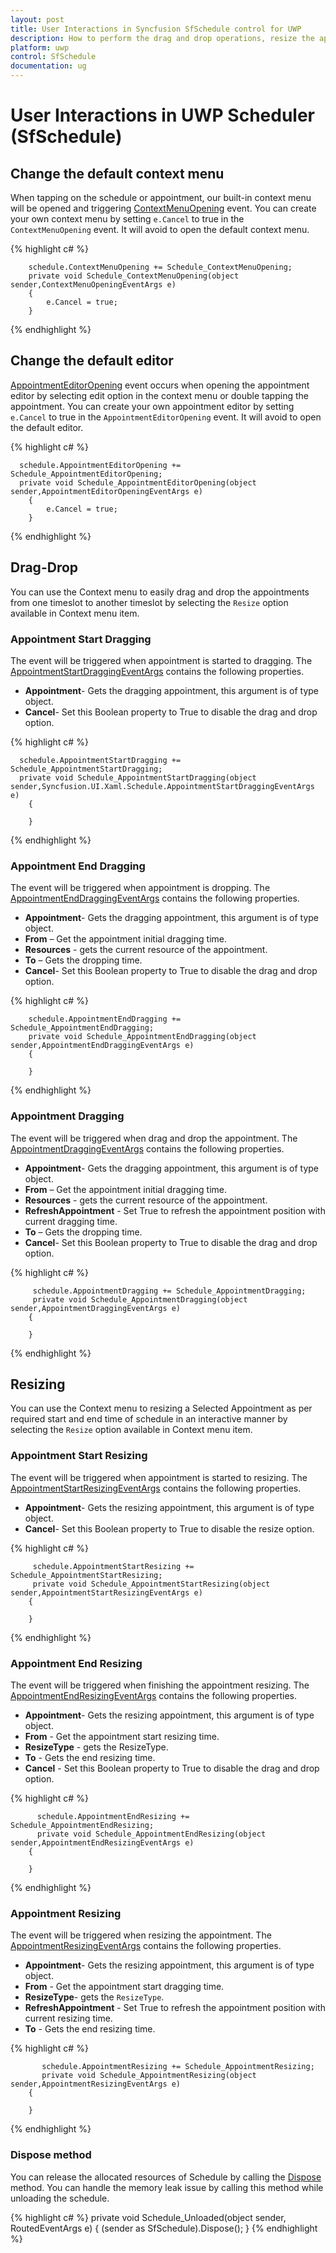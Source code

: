 ```yaml
---
layout: post
title: User Interactions in Syncfusion SfSchedule control for UWP
description: How to perform the drag and drop operations, resize the appointments and Dispose the resources in Schedule control.
platform: uwp
control: SfSchedule
documentation: ug
---
```


# User Interactions in UWP Scheduler (SfSchedule)

## Change the default context menu
When tapping on the schedule or appointment, our built-in context menu will be opened and triggering [ContextMenuOpening](https://help.syncfusion.com/cr/uwp/Syncfusion.UI.Xaml.Schedule.ContextMenuOpeningEventArgs.html) event. You can create your own context menu by setting `e.Cancel` to true in the `ContextMenuOpening` event. It will avoid to open the default context menu. 


{% highlight c# %} 

        schedule.ContextMenuOpening += Schedule_ContextMenuOpening;
        private void Schedule_ContextMenuOpening(object sender,ContextMenuOpeningEventArgs e)
        {
            e.Cancel = true;
        }

{% endhighlight %}   


## Change the default editor
[AppointmentEditorOpening](https://help.syncfusion.com/cr/uwp/Syncfusion.UI.Xaml.Schedule.AppointmentEditorOpeningEventArgs.html) event occurs when opening the appointment editor by selecting edit option in the context menu or double tapping the appointment. You can create your own appointment editor by setting `e.Cancel` to true in the `AppointmentEditorOpening` event. It will avoid to open the default editor. 

{% highlight c# %} 

      schedule.AppointmentEditorOpening += Schedule_AppointmentEditorOpening;
      private void Schedule_AppointmentEditorOpening(object sender,AppointmentEditorOpeningEventArgs e)
        {
            e.Cancel = true;
        }

{% endhighlight %}   


## Drag-Drop
You can use the Context menu to easily drag and drop the appointments from one timeslot to another timeslot by selecting the `Resize` option available in Context menu item.

### Appointment Start Dragging

The event will be triggered when appointment is started to dragging. The [AppointmentStartDraggingEventArgs](https://help.syncfusion.com/cr/uwp/Syncfusion.UI.Xaml.Schedule.AppointmentStartDraggingEventArgs.html) contains the following properties.

*	**Appointment**- Gets the dragging appointment, this argument is of type object.
*	**Cancel**- Set this Boolean property to True to disable the drag and drop option.


{% highlight c# %} 

      schedule.AppointmentStartDragging += Schedule_AppointmentStartDragging;
      private void Schedule_AppointmentStartDragging(object sender,Syncfusion.UI.Xaml.Schedule.AppointmentStartDraggingEventArgs e)
        {
        
        }

{% endhighlight %}   


### Appointment End Dragging

The event will be triggered when appointment is dropping. The [AppointmentEndDraggingEventArgs](https://help.syncfusion.com/cr/uwp/Syncfusion.UI.Xaml.Schedule.AppointmentEndDraggingEventArgs.html) contains the following properties.

*	**Appointment**- Gets the dragging appointment, this argument is of type object.
*	**From** – Get the appointment initial dragging time.
*	**Resources** - gets the current resource of the appointment.
*	**To** – Gets the dropping time.
*	**Cancel**- Set this Boolean property to True to disable the drag and drop option.


{% highlight c# %} 

        schedule.AppointmentEndDragging += Schedule_AppointmentEndDragging;
        private void Schedule_AppointmentEndDragging(object sender,AppointmentEndDraggingEventArgs e)
        {
        
        }

{% endhighlight %}   


### Appointment Dragging

The event will be triggered when drag and drop the appointment. The [AppointmentDraggingEventArgs](https://help.syncfusion.com/cr/uwp/Syncfusion.UI.Xaml.Schedule.AppointmentDraggingEventArgs.html) contains the following properties.

*	**Appointment**- Gets the dragging appointment, this argument is of type object.
*	**From** – Get the appointment initial dragging time.
*	**Resources** - gets the current resource of the appointment.
*	**RefreshAppointment** - Set True to refresh the appointment position with current dragging time.
*	**To** – Gets the dropping time.
*	**Cancel**- Set this Boolean property to True to disable the drag and drop option.


{% highlight c# %} 

         schedule.AppointmentDragging += Schedule_AppointmentDragging;
         private void Schedule_AppointmentDragging(object sender,AppointmentDraggingEventArgs e)
        {
       
        }

{% endhighlight %}   


## Resizing
You can use the Context menu to resizing a Selected Appointment as per required start and end time of schedule in an interactive manner by selecting the `Resize` option available in Context menu item.

### Appointment Start Resizing

The event will be triggered when appointment is started to resizing. The [AppointmentStartResizingEventArgs](https://help.syncfusion.com/cr/uwp/Syncfusion.UI.Xaml.Schedule.AppointmentStartResizingEventArgs.html) contains the following properties.

*	**Appointment**- Gets the resizing appointment, this argument is of type object.
*	**Cancel**- Set this Boolean property to True to disable the resize option.


{% highlight c# %} 

         schedule.AppointmentStartResizing += Schedule_AppointmentStartResizing;
         private void Schedule_AppointmentStartResizing(object sender,AppointmentStartResizingEventArgs e)
        {
          
        }

{% endhighlight %}   


### Appointment End Resizing

The event will be triggered when finishing the appointment resizing. The [AppointmentEndResizingEventArgs](https://help.syncfusion.com/cr/uwp/Syncfusion.UI.Xaml.Schedule.AppointmentEndResizingEventArgs.html) contains the following properties.

*	**Appointment**- Gets the resizing appointment, this argument is of type object.
*	**From** - Get the appointment start resizing time.
*	**ResizeType** - gets the ResizeType.
*	**To** - Gets the end resizing time.
*	**Cancel** - Set this Boolean property to True to disable the drag and drop option.


{% highlight c# %} 

          schedule.AppointmentEndResizing += Schedule_AppointmentEndResizing;
          private void Schedule_AppointmentEndResizing(object sender,AppointmentEndResizingEventArgs e)
        {
          
        }

{% endhighlight %}   


### Appointment Resizing

The event will be triggered when resizing the appointment. The [AppointmentResizingEventArgs](https://help.syncfusion.com/cr/uwp/Syncfusion.UI.Xaml.Schedule.AppointmentResizingEventArgs.html) contains the following properties.

*	**Appointment**- Gets the resizing appointment, this argument is of type object.
*	**From** - Get the appointment start dragging time.
*	**ResizeType**- gets the `ResizeType`.
*	**RefreshAppointment** - Set True to refresh the appointment position with current resizing time.
*	**To** - Gets the end resizing time.

{% highlight c# %} 

           schedule.AppointmentResizing += Schedule_AppointmentResizing;
           private void Schedule_AppointmentResizing(object sender,AppointmentResizingEventArgs e)
        {
          
        }

{% endhighlight %}

### Dispose method

You can release the allocated resources of Schedule by calling the [Dispose](https://help.syncfusion.com/cr/uwp/Syncfusion.UI.Xaml.Schedule.SfSchedule.html#Syncfusion_UI_Xaml_Schedule_SfSchedule_Dispose) method. You can handle the memory leak issue by calling this method while unloading the schedule.

{% highlight c# %} 
private void Schedule_Unloaded(object sender, RoutedEventArgs e)
{
    (sender as SfSchedule).Dispose();
}
{% endhighlight %}
 

